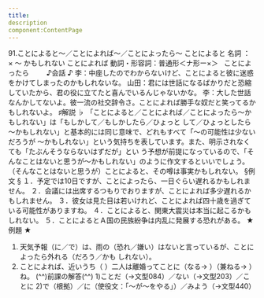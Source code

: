 ```yaml
---
title:
description
component:ContentPage
---
```



91.ことによると～／ことによれば～／ことによったら～
ことによると 名詞 ： × ～ かもしれない
ことによれば 動詞・形容詞：普通形＜ナ形ー×＞  
ことによったら        
♪会話 ♪
李：中座したのでわからないけど、ことによると彼に迷惑をかけてしまったのかもしれないな。 山田：君には世話になるばかりだと恐縮していたから、君の役に立てたと喜んでいるんじゃないかな。
李：大した世話なんかしてないよ。彼一流の社交辞令さ。ことによれば勝手な奴だと笑ってるかもしれないよ。
♯解説 ♭
「ことによると／ことによれば／ことによったら～かもしれない」は「もしかして／もしかしたら／ひょっと して／ひょっとしたら～かもしれない」と基本的には同じ意味で、どれもすべて「～の可能性は少ないだろうが
～かもしれない」という気持ちを表しています。また、明示されなくても「たぶんそうならないはずだが」とい う予想が前提になっているので、「そんなことはないと思うが～かもしれない」のように作文するといいでしょう。
（そんなことはないと思うが）ことによると、その噂は事実かもしれない。
§例文 §
１．予定では10日ですが、ことによったら、一日ぐらい遅れるかもしれません。
２．会議には出席するつもりでおりますが、ことによれば多少遅れるかもしれません。
３．彼女は見た目は若いけれど、ことによれば四十歳を過ぎている可能性がありますね。
４．ことによると、関東大震災は本当に起こるかもしれない。
５．ことによるとＡ国の民族紛争は内乱に発展する恐れがある。
★例題 ★
1) 天気予報（に／で）は、雨の（恐れ／嫌い）はないと言っているが、ことによったら外れる（だろう／かも
しれない）。      
2) ことによれば、近いうち（ ）二人は離婚ってことに（なる→ ）（兼ねる→ ）ね。
(^^)前課の解答(^^)
1)ことだ（→文型084）／ない（→文型203）／ことに
2)で（根拠）／に（使役文：「～が～をやる」）／みよう（→文型440）

